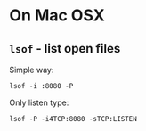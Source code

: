 # On Mac OSX

## `lsof` - list open files

Simple way:

`lsof -i :8080 -P`

Only listen type:

`lsof -P -i4TCP:8080 -sTCP:LISTEN`
